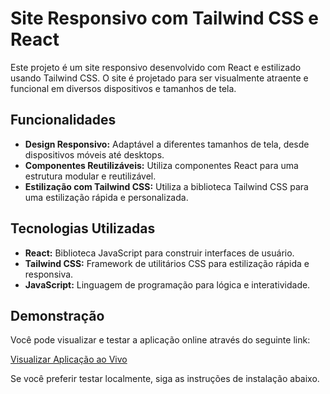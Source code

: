 # Site Responsivo com Tailwind CSS e React

Este projeto é um site responsivo desenvolvido com React e estilizado usando Tailwind CSS. O site é projetado para ser visualmente atraente e funcional em diversos dispositivos e tamanhos de tela.

## Funcionalidades

- **Design Responsivo:** Adaptável a diferentes tamanhos de tela, desde dispositivos móveis até desktops.
- **Componentes Reutilizáveis:** Utiliza componentes React para uma estrutura modular e reutilizável.
- **Estilização com Tailwind CSS:** Utiliza a biblioteca Tailwind CSS para uma estilização rápida e personalizada.

## Tecnologias Utilizadas

- **React:** Biblioteca JavaScript para construir interfaces de usuário.
- **Tailwind CSS:** Framework de utilitários CSS para estilização rápida e responsiva.
- **JavaScript:** Linguagem de programação para lógica e interatividade.
  
## Demonstração

Você pode visualizar e testar a aplicação online através do seguinte link:

[Visualizar Aplicação ao Vivo](https://virtualr-blond.vercel.app/)

Se você preferir testar localmente, siga as instruções de instalação abaixo.

